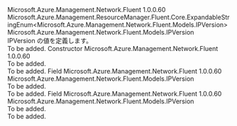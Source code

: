 <Type Name="IPVersion" FullName="Microsoft.Azure.Management.Network.Fluent.Models.IPVersion">
  <TypeSignature Language="C#" Value="public class IPVersion : Microsoft.Azure.Management.ResourceManager.Fluent.Core.ExpandableStringEnum&lt;Microsoft.Azure.Management.Network.Fluent.Models.IPVersion&gt;" />
  <TypeSignature Language="ILAsm" Value=".class public auto ansi beforefieldinit IPVersion extends Microsoft.Azure.Management.ResourceManager.Fluent.Core.ExpandableStringEnum`1&lt;class Microsoft.Azure.Management.Network.Fluent.Models.IPVersion&gt;" />
  <TypeSignature Language="DocId" Value="T:Microsoft.Azure.Management.Network.Fluent.Models.IPVersion" />
  <TypeSignature Language="VB.NET" Value="Public Class IPVersion&#xA;Inherits ExpandableStringEnum(Of IPVersion)" />
  <TypeSignature Language="F#" Value="type IPVersion = class&#xA;    inherit ExpandableStringEnum&lt;IPVersion&gt;" />
  <AssemblyInfo>
    <AssemblyName>Microsoft.Azure.Management.Network.Fluent</AssemblyName>
    <AssemblyVersion>1.0.0.60</AssemblyVersion>
  </AssemblyInfo>
  <Base>
    <BaseTypeName>Microsoft.Azure.Management.ResourceManager.Fluent.Core.ExpandableStringEnum&lt;Microsoft.Azure.Management.Network.Fluent.Models.IPVersion&gt;</BaseTypeName>
    <BaseTypeArguments>
      <BaseTypeArgument TypeParamName="!0">Microsoft.Azure.Management.Network.Fluent.Models.IPVersion</BaseTypeArgument>
    </BaseTypeArguments>
  </Base>
  <Interfaces />
  <Docs>
    <summary>
            IPVersion の値を定義します。
            </summary>
    <remarks>To be added.</remarks>
  </Docs>
  <Members>
    <Member MemberName=".ctor">
      <MemberSignature Language="C#" Value="public IPVersion ();" />
      <MemberSignature Language="ILAsm" Value=".method public hidebysig specialname rtspecialname instance void .ctor() cil managed" />
      <MemberSignature Language="DocId" Value="M:Microsoft.Azure.Management.Network.Fluent.Models.IPVersion.#ctor" />
      <MemberSignature Language="VB.NET" Value="Public Sub New ()" />
      <MemberType>Constructor</MemberType>
      <AssemblyInfo>
        <AssemblyName>Microsoft.Azure.Management.Network.Fluent</AssemblyName>
        <AssemblyVersion>1.0.0.60</AssemblyVersion>
      </AssemblyInfo>
      <Parameters />
      <Docs>
        <summary>To be added.</summary>
        <remarks>To be added.</remarks>
      </Docs>
    </Member>
    <Member MemberName="IPv4">
      <MemberSignature Language="C#" Value="public static readonly Microsoft.Azure.Management.Network.Fluent.Models.IPVersion IPv4;" />
      <MemberSignature Language="ILAsm" Value=".field public static initonly class Microsoft.Azure.Management.Network.Fluent.Models.IPVersion IPv4" />
      <MemberSignature Language="DocId" Value="F:Microsoft.Azure.Management.Network.Fluent.Models.IPVersion.IPv4" />
      <MemberSignature Language="VB.NET" Value="Public Shared ReadOnly IPv4 As IPVersion " />
      <MemberSignature Language="F#" Value=" staticval mutable IPv4 : Microsoft.Azure.Management.Network.Fluent.Models.IPVersion" Usage="Microsoft.Azure.Management.Network.Fluent.Models.IPVersion.IPv4" />
      <MemberType>Field</MemberType>
      <AssemblyInfo>
        <AssemblyName>Microsoft.Azure.Management.Network.Fluent</AssemblyName>
        <AssemblyVersion>1.0.0.60</AssemblyVersion>
      </AssemblyInfo>
      <ReturnValue>
        <ReturnType>Microsoft.Azure.Management.Network.Fluent.Models.IPVersion</ReturnType>
      </ReturnValue>
      <Docs>
        <summary>To be added.</summary>
        <remarks>To be added.</remarks>
      </Docs>
    </Member>
    <Member MemberName="IPv6">
      <MemberSignature Language="C#" Value="public static readonly Microsoft.Azure.Management.Network.Fluent.Models.IPVersion IPv6;" />
      <MemberSignature Language="ILAsm" Value=".field public static initonly class Microsoft.Azure.Management.Network.Fluent.Models.IPVersion IPv6" />
      <MemberSignature Language="DocId" Value="F:Microsoft.Azure.Management.Network.Fluent.Models.IPVersion.IPv6" />
      <MemberSignature Language="VB.NET" Value="Public Shared ReadOnly IPv6 As IPVersion " />
      <MemberSignature Language="F#" Value=" staticval mutable IPv6 : Microsoft.Azure.Management.Network.Fluent.Models.IPVersion" Usage="Microsoft.Azure.Management.Network.Fluent.Models.IPVersion.IPv6" />
      <MemberType>Field</MemberType>
      <AssemblyInfo>
        <AssemblyName>Microsoft.Azure.Management.Network.Fluent</AssemblyName>
        <AssemblyVersion>1.0.0.60</AssemblyVersion>
      </AssemblyInfo>
      <ReturnValue>
        <ReturnType>Microsoft.Azure.Management.Network.Fluent.Models.IPVersion</ReturnType>
      </ReturnValue>
      <Docs>
        <summary>To be added.</summary>
        <remarks>To be added.</remarks>
      </Docs>
    </Member>
  </Members>
</Type>
